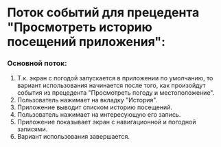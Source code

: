 # Поток событий для прецедента "Просмотреть историю посещений приложения":

### Основной поток:
1. Т.к. экран с погодой запускается в приложении по умолчанию, то вариант использования начинается после того, как произойдут события из прецедента "Просмотреть погоду и местоположение".
2. Пользователь нажимает на вкладку "История".
3. Приложение выводит списком историю посещений.
4. Пользователь нажимает на интересующую его запись.
5. Приложение показывает экран с навигационной и погодной записями.
6. Вариант использования завершается.
